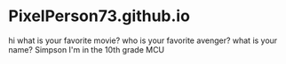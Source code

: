 # PixelPerson73.github.io
hi
what is your favorite movie?
who is your favorite avenger?
what is your name?
Simpson
I'm in the 10th grade
MCU
